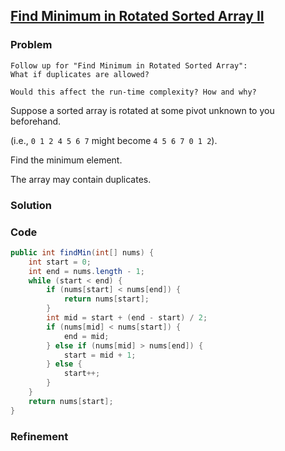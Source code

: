 ## [Find Minimum in Rotated Sorted Array II](https://leetcode.com/problems/find-minimum-in-rotated-sorted-array-ii/)

### Problem
```
Follow up for "Find Minimum in Rotated Sorted Array":
What if duplicates are allowed?

Would this affect the run-time complexity? How and why?
```
Suppose a sorted array is rotated at some pivot unknown to you beforehand.

(i.e., `0 1 2 4 5 6 7` might become `4 5 6 7 0 1 2`).

Find the minimum element.

The array may contain duplicates.

### Solution


### Code

``` Java
public int findMin(int[] nums) {
    int start = 0;
    int end = nums.length - 1;
    while (start < end) {
        if (nums[start] < nums[end]) {
            return nums[start];
        }
        int mid = start + (end - start) / 2;
        if (nums[mid] < nums[start]) {
            end = mid;
        } else if (nums[mid] > nums[end]) {
            start = mid + 1;
        } else {
            start++;
        }
    }
    return nums[start];
}
```

### Refinement

